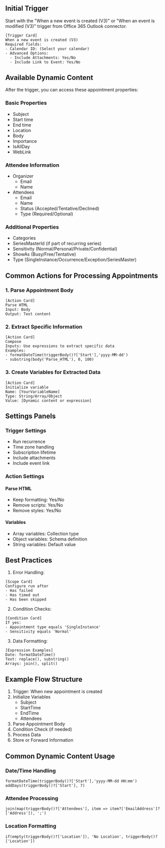 # 

## Initial Trigger
Start with the "When a new event is created (V3)" or "When an event is modified (V3)" trigger from Office 365 Outlook connector.

```
[Trigger Card]
When a new event is created (V3)
Required fields:
- Calendar ID: (Select your calendar)
- Advanced Options:
  - Include Attachments: Yes/No
  - Include Link to Event: Yes/No
```

## Available Dynamic Content
After the trigger, you can access these appointment properties:

### Basic Properties
- Subject
- Start time
- End time
- Location
- Body
- Importance
- IsAllDay
- WebLink

### Attendee Information
- Organizer
  - Email
  - Name
- Attendees
  - Email
  - Name
  - Status (Accepted/Tentative/Declined)
  - Type (Required/Optional)

### Additional Properties
- Categories
- SeriesMasterId (if part of recurring series)
- Sensitivity (Normal/Personal/Private/Confidential)
- ShowAs (Busy/Free/Tentative)
- Type (SingleInstance/Occurrence/Exception/SeriesMaster)

## Common Actions for Processing Appointments

### 1. Parse Appointment Body
```
[Action Card]
Parse HTML
Input: Body
Output: Text content
```

### 2. Extract Specific Information
```
[Action Card]
Compose
Inputs: Use expressions to extract specific data
Examples:
- formatDateTime(triggerBody()?['Start'],'yyyy-MM-dd')
- substring(body('Parse_HTML'), 0, 100)
```

### 3. Create Variables for Extracted Data
```
[Action Card]
Initialize variable
Name: [YourVariableName]
Type: String/Array/Object
Value: [Dynamic content or expression]
```

## Settings Panels

### Trigger Settings
- Run recurrence
- Time zone handling
- Subscription lifetime
- Include attachments
- Include event link

### Action Settings
#### Parse HTML
- Keep formatting: Yes/No
- Remove scripts: Yes/No
- Remove styles: Yes/No

#### Variables
- Array variables: Collection type
- Object variables: Schema definition
- String variables: Default value

## Best Practices

1. Error Handling:
```
[Scope Card]
Configure run after
- Has failed
- Has timed out
- Has been skipped
```

2. Condition Checks:
```
[Condition Card]
If yes:
- Appointment type equals 'SingleInstance'
- Sensitivity equals 'Normal'
```

3. Data Formatting:
```
[Expression Examples]
Date: formatDateTime()
Text: replace(), substring()
Arrays: join(), split()
```

## Example Flow Structure

1. Trigger: When new appointment is created
2. Initialize Variables
   - Subject
   - StartTime
   - EndTime
   - Attendees
3. Parse Appointment Body
4. Condition Check (if needed)
5. Process Data
6. Store or Forward Information

## Common Dynamic Content Usage

### Date/Time Handling
```
formatDateTime(triggerBody()?['Start'],'yyyy-MM-dd HH:mm')
addDays(triggerBody()?['Start'], 7)
```

### Attendee Processing
```
join(map(triggerBody()?['Attendees'], item => item?['EmailAddress']?['Address']), ';')
```

### Location Formatting
```
if(empty(triggerBody()?['Location']), 'No Location', triggerBody()?['Location'])
```